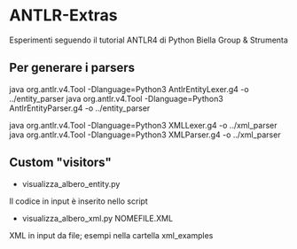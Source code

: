 # ANTLR-Extras

Esperimenti seguendo il tutorial ANTLR4 di Python Biella Group & Strumenta

## Per generare i parsers

java org.antlr.v4.Tool -Dlanguage=Python3 AntlrEntityLexer.g4 -o ../entity_parser
java org.antlr.v4.Tool -Dlanguage=Python3 AntlrEntityParser.g4 -o ../entity_parser

java org.antlr.v4.Tool -Dlanguage=Python3 XMLLexer.g4 -o ../xml_parser
java org.antlr.v4.Tool -Dlanguage=Python3 XMLParser.g4 -o ../xml_parser

## Custom "visitors"

- visualizza_albero_entity.py

Il codice in input è inserito nello script

- visualizza_albero_xml.py NOMEFILE.XML

XML in input da file; esempi nella cartella xml_examples

